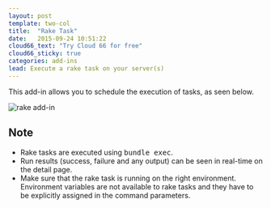```yaml
---
layout: post
template: two-col
title:  "Rake Task"
date:   2015-09-24 10:51:22
cloud66_text: "Try Cloud 66 for free"
cloud66_sticky: true
categories: add-ins
lead: Execute a rake task on your server(s)
---
```


This add-in allows you to schedule the execution of tasks, as seen below.

![rake add-in](http://cdn.cloud66.com.s3.amazonaws.com/images/help/rake_add.png)

## Note
* Rake tasks are executed using <kbd>bundle exec</kbd>.
* Run results (success, failure and any output) can be seen in real-time on the detail page.
* Make sure that the rake task is running on the right environment. Environment variables are not available to rake tasks and they have to be explicitly assigned in the command parameters.
